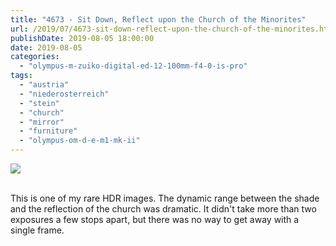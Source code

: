 ```yaml
---
title: "4673 - Sit Down, Reflect upon the Church of the Minorites"
url: /2019/07/4673-sit-down-reflect-upon-the-church-of-the-minorites.html
publishDate: 2019-08-05 18:00:00
date: 2019-08-05
categories: 
  - "olympus-m-zuiko-digital-ed-12-100mm-f4-0-is-pro"
tags: 
  - "austria"
  - "niederosterreich"
  - "stein"
  - "church"
  - "mirror"
  - "furniture"
  - "olympus-om-d-e-m1-mk-ii"
---
```

<div class="container">
<div class="center"><a target="_blank" href="https://d25zfm9zpd7gm5.cloudfront.net/1200x1200/2018/20180408_131104-HDR_lr.jpg"><img class="webfeedsFeaturedVisual" src="https://d25zfm9zpd7gm5.cloudfront.net/0600x0600/2018/20180408_131104-HDR_lr.jpg" /></a></div>
</div>
<br />

This is one of my rare HDR images. The dynamic range between the
shade and the reflection of the church was dramatic. It didn't take
more than two exposures a few stops apart, but there was no way to
get away with a single frame.